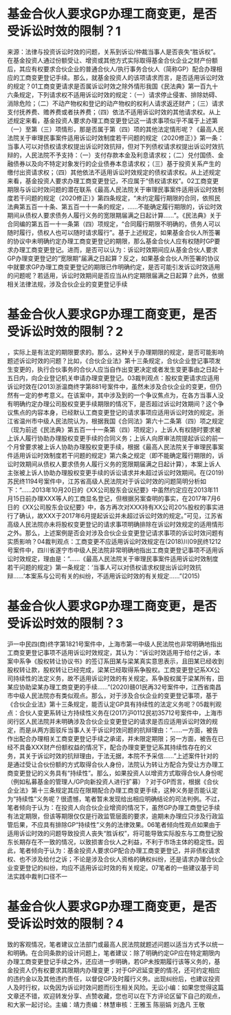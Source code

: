 # 基金合伙人要求GP办理工商变更，是否受诉讼时效的限制？1

来源：法律与投资诉讼时效的问题，关系到诉讼/仲裁当事人是否丧失“胜诉权”。在基金投资人通过份额受让、增资或其他方式实际取得基金合伙企业之财产份额后，其应有权要求合伙企业的普通合伙人/执行事务合伙人（简称GP）配合办理相应的工商变更登记手续。那么，就基金投资人的该项请求而言，是否适用诉讼时效的规定？01工商变更请求是否属诉讼时效之除外情形我国《民法典》第一百九十六条规定，下列请求权不适用诉讼时效的规定：（一）请求停止侵害、排除妨碍、消除危险；（二）不动产物权和登记的动产物权的权利人请求返还财产；（三）请求支付抚养费、赡养费或者扶养费；（四）依法不适用诉讼时效的其他请求权。从上述规定来看，基金投资人要求办理工商变更登记这一请求事项似乎不属于上述第（一）至第（三）项情形，那是否属于第（四）项的其他法定情形呢？《最高人民法院关于审理民事案件适用诉讼时效制度若干问题的规定（2020修正）》第一条：当事人可以对债权请求权提出诉讼时效抗辩，但对下列债权请求权提出诉讼时效抗辩的，人民法院不予支持：（一）支付存款本金及利息请求权；（二）兑付国债、金融债券以及向不特定对象发行的企业债券本息请求权；（三）基于投资关系产生的缴付出资请求权；（四）其他依法不适用诉讼时效规定的债权请求权。从上述规定来看，基金投资人要求办理工商变更登记，不应属于“债权请求权”。02工商变更期限与诉讼时效问题的潜在联系《最高人民法院关于审理民事案件适用诉讼时效制度若干问题的规定（2020修正）》第四条规定，“未约定履行期限的合同，依照民法典第五百一十条、第五百一十一条的规定，……不能确定履行期限的，诉讼时效期间从债权人要求债务人履行义务的宽限期届满之日起计算……”。《民法典》关于合同编的第五百一十一条第（四）项规定，“合同履行期限不明确的，债务人可以随时履行，债权人也可以随时请求履行”。基于上述规定，如果基金合伙人所签署的协议中未明确约定办理工商变更登记的期限，那么基金合伙人应有权随时GP要求办理工商变更登记。进而，是否可以认为：诉讼时效期间应从基金合伙人要求GP办理变更登记的“宽限期”届满之日起算？反之，如果基金合伙人所签署的协议中就要求GP办理工商变更登记的期限已作明确约定，是否可能引发诉讼时效适用的问题呢？若适用，诉讼时效期间是否应当从约定期限届满之日起算？此外，依据相关法律法规，涉及合伙企业的变更登记手续

# 基金合伙人要求GP办理工商变更，是否受诉讼时效的限制？2

，实际上是有法定的期限要求的。那么，这种关于办理期限的规定，是否可能影响题述诉讼时效的问题？比如，《合伙企业法》第十三条规定，合伙企业登记事项发生变更的，执行合伙事务的合伙人应当自作出变更决定或者发生变更事由之日起十五日内，向企业登记机关申请办理变更登记。03裁判观点：股权变更请求应适用诉讼时效在(2013)浙温商终字第881号案件中，虽然未涉及合伙企业的变更，但仍然有一定的参考意义。在该案中，其中涉及到的一个争议焦点为，在各方当事人没有明确约定办理公司股权变更手续期限的情况下，是否超过诉讼时效期间？这个争议焦点的内容本身，已经默认工商变更登记的请求事项应适用诉讼时效的规定。浙江省温州市中级人民法院认为，根据我国《合同法》第六十二条第（四）项之规定（现为前述《民法典》第五百一十一条第（四）项规定），上诉人有权随时要求被上诉人履行协助办理股权变更手续的合同义务；上诉人向原审法院提起诉讼的前一个月曾要求被上诉人协助办理股权变更手续，根据《最高人民法院关于审理民事案件适用诉讼时效制度若干问题的规定》第六条之规定（即不能确定履行期限的，诉讼时效期间从债权人要求债务人履行义务的宽限期届满之日起计算），本案上诉人主张被上诉人协助办理股权变更手续的诉讼请求并未超过诉讼时效期间。在(2019)苏民终1194号案件中，江苏省高级人民法院对于诉讼时效的问题简明分析如下：“……2013年10月20日的《XX公司股东会议纪要》中虽然约定应在2013年11月15日前办理XXX等人的工商显名登记，但根据另案查明的事实，在2017年7月6日的《XX公司股东会议纪要》中，各方再次对XXX持有XX公司20%股权的事实进行了确认，故XXX于2017年6月提起诉讼并未超过诉讼时效的规定。”可见，江苏省高级人民法院亦未将股权变更登记的请求事项明确排除在诉讼时效规定的适用情形之外。那么，上述案例是否会对涉及合伙企业变更登记请求事项的诉讼时效问题有实质影响？04裁判观点：工商变更不应适用诉讼时效规定在(2018)川09民终1212号案件中，四川省遂宁市中级人民法院非常明确地指出工商变更登记事项不适用诉讼时效规定，理由是：“……《最高人民法院关于审理民事案件适用诉讼时效制度若干问题的规定》第一条规定：‘当事人可以对债权请求权提出诉讼时效抗辩……’本案系与公司有关的纠纷，不适用诉讼时效的有关规定……”(2015)

# 基金合伙人要求GP办理工商变更，是否受诉讼时效的限制？3

沪一中民四(商)终字第1821号案件中，上海市第一中级人民法院也非常明确地指出工商变更登记事项不适用诉讼时效规定，其认为：“诉讼时效适用于给付之诉，本案中系争《股权转让协议书》的签订系田某与梁某真实意思表示，且田某已经收到股权转让款，股权转让已经完成，梁某已经取得系争股权。工商变更登记系XX公司持续性的法定义务，故不适用诉讼时效的有关规定。系争股权属于梁某所有，田某应协助梁某办理工商变更的手续……”(2020)赣01民再32号案件中，江西省南昌市中级人民法院亦有类似观点。那么，对于涉及合伙企业的变更登记事项，基于《合伙企业法》第十三条规定，能否认定GP具有持续性的法定义务呢？05裁判观点：合伙人变更系转让方持续性义务在(2017)沪0112民初35712号案件中，上海市闵行区人民法院并未明确涉及合伙企业变更登记的请求是否应适用诉讼时效的规定，而是从两方面驳斥当事人关于诉讼时效问题的抗辩理由：“……一方面，被告作出配合办理相关工商变更登记手续之承诺，并未限定期限；另一方面，被告在已经不具备XXX财产份额权益的情况下，配合办理变更登记系其持续性存在的义务，其关于诉讼时效的抗辩理由，于法无据，本院不予采信……”上述案件针对的是通过受让合伙份额的方式取得合伙人身份，法院认为转让方配合为受让方办理工商变更登记的义务具有“持续性”。那么，如果投资人以增资方式取得合伙人身份呢（例如私募基金的管理人/GP向新投资人进行扩募）？对于GP而言，根据《合伙企业法》第十三条规定其应在限期配合办理工商变更手续，这种义务是否能认定为“持续性”义务呢？很遗憾，笔者暂未发现给出相应明确结论的司法判例。不过，笔者倾向于认为：在投资人向合伙企业增资的情况下，虽然GP办理工商登记手续有法定期限，但该等期限仅仅是行政监管层面的要求，逾期未办理应只涉及行政监管后果，不应具有排除GP“持续性”义务的法律效果。06笔者倾向性观点如果由于适用诉讼时效的问题导致投资人丧失“胜诉权”，将可能导致实际股东与工商登记股东长期存在不一致的情况，以致损害合伙人之利益，不利于市场主体的稳定性。因此，笔者倾向于认为：基金投资人要求GP配合办理工商变更登记，并非债权请求权、也不涉及给付之诉；不论是涉及合伙人资格的确权纠纷，还是请求办理合伙企业变更登记的纠纷，均应不适用诉讼时效的有关规定。07笔者的一些建议基于司法实践中裁判口径不一

# 基金合伙人要求GP办理工商变更，是否受诉讼时效的限制？4

致的客观情况，笔者建议立法部门或最高人民法院就题述问题以适当方式予以统一和明确。在合同条款的设计问题上，笔者建议：除了明确约定GP应在特定期限内办理工商变更登记手续之外，还应进一步明确，若GP未按期履行该等义务的，基金投资人仍有权要求其限期内办理变更；对于GP迟延变更的情况，还可约定相应的违约金以及其他违约责任，以督促GP及时履行义务。出现纠纷后，也建议投资人及时行权，以免因为诉讼时效问题而衍生相关风险。无讼小编：如果您觉得这篇文章还不错，欢迎转发分享、点赞收藏，您也可以在下方评论区留下自己的观点，和大家一起讨论。主编：靖力责编：林慧审核：王雅玉 陈丽娟 刘逸凡 王敬

